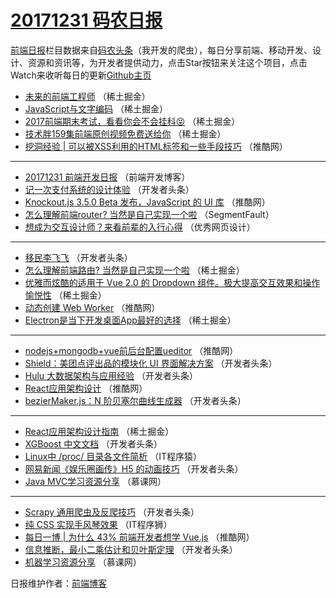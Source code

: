 # [20171231 码农日报](https://toutiao.qdkfweb.cn/date/2017/12/31)

[前端日报](https://qdkfweb.cn/c/news)栏目数据来自[码农头条](https://toutiao.qdkfweb.cn/)（我开发的爬虫），每日分享前端、移动开发、设计、资源和资讯等，为开发者提供动力，点击Star按钮来关注这个项目，点击Watch来收听每日的更新[Github主页](https://github.com/kujian/frontendDaily)
* [未来的前端工程师](https://toutiao.qdkfweb.cn/61373.html) （稀土掘金）
* [JavaScript与文字编码](https://toutiao.qdkfweb.cn/61374.html) （稀土掘金）
* [2017前端期末考试，看看你会不会挂科😝](https://toutiao.qdkfweb.cn/61368.html) （稀土掘金）
* [技术胖159集前端原创视频免费送给你](https://toutiao.qdkfweb.cn/61369.html) （稀土掘金）
* [挖洞经验 | 可以被XSS利用的HTML标签和一些手段技巧](https://toutiao.qdkfweb.cn/61359.html) （推酷网）

***
* [20171231 前端开发日报](https://toutiao.qdkfweb.cn/61425.html) （前端开发博客）
* [记一次支付系统的设计体验](https://toutiao.qdkfweb.cn/61296.html) （开发者头条）
* [Knockout.js 3.5.0 Beta 发布，JavaScript 的 UI 库](https://toutiao.qdkfweb.cn/61361.html) （推酷网）
* [怎么理解前端router? 当然是自己实现一个啦](https://toutiao.qdkfweb.cn/61335.html) （SegmentFault）
* [想成为交互设计师？来看前辈的入行心得](https://toutiao.qdkfweb.cn/61427.html) （优秀网页设计）

***
* [移民李飞飞](https://toutiao.qdkfweb.cn/61298.html) （开发者头条）
* [怎么理解前端路由? 当然是自己实现一个啦](https://toutiao.qdkfweb.cn/61370.html) （稀土掘金）
* [优雅而炫酷的适用于 Vue 2.0 的 Dropdown 组件。极大提高交互效果和操作愉悦性](https://toutiao.qdkfweb.cn/61371.html) （稀土掘金）
* [动态创建 Web Worker](https://toutiao.qdkfweb.cn/61355.html) （推酷网）
* [Electron是当下开发桌面App最好的选择](https://toutiao.qdkfweb.cn/61372.html) （稀土掘金）

***
* [nodejs+mongodb+vue前后台配置ueditor](https://toutiao.qdkfweb.cn/61356.html) （推酷网）
* [Shield：美团点评出品的模块化 UI 界面解决方案](https://toutiao.qdkfweb.cn/61302.html) （开发者头条）
* [Hulu 大数据架构与应用经验](https://toutiao.qdkfweb.cn/61303.html) （开发者头条）
* [React应用架构设计](https://toutiao.qdkfweb.cn/61358.html) （推酷网）
* [bezierMaker.js：N 阶贝塞尔曲线生成器](https://toutiao.qdkfweb.cn/61304.html) （开发者头条）

***
* [React应用架构设计指南](https://toutiao.qdkfweb.cn/61375.html) （稀土掘金）
* [XGBoost 中文文档](https://toutiao.qdkfweb.cn/61315.html) （开发者头条）
* [Linux中 /proc/ 目录各文件简析](https://toutiao.qdkfweb.cn/61423.html) （IT程序猿）
* [网易新闻《娱乐圈画传》H5 的动画技巧](https://toutiao.qdkfweb.cn/61305.html) （开发者头条）
* [Java MVC学习资源分享](https://toutiao.qdkfweb.cn/61411.html) （慕课网）

***
* [Scrapy 通用爬虫及反爬技巧](https://toutiao.qdkfweb.cn/61316.html) （开发者头条）
* [纯 CSS 实现手风琴效果](https://toutiao.qdkfweb.cn/61424.html) （IT程序狮）
* [每日一博 | 为什么 43% 前端开发者想学 Vue.js](https://toutiao.qdkfweb.cn/61360.html) （推酷网）
* [信息推断，最小二乘估计和贝叶斯定理](https://toutiao.qdkfweb.cn/61306.html) （开发者头条）
* [机器学习资源分享](https://toutiao.qdkfweb.cn/61412.html) （慕课网）

日报维护作者：[前端博客](https://qdkfweb.cn/) 